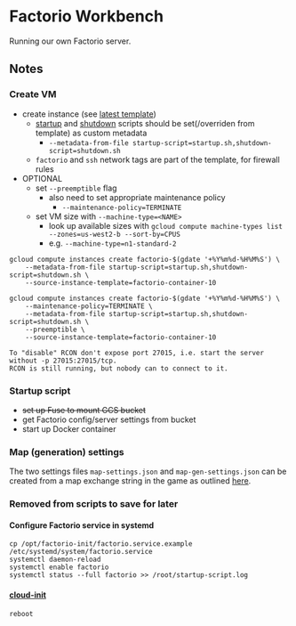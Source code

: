 # Factorio Workbench

Running our own Factorio server.

## Notes

### Create VM

- create instance (see [latest template])
  - [startup](startup.sh) and [shutdown](shutdown.sh) scripts should be set(/overriden from template) as custom
  metadata
    - `--metadata-from-file startup-script=startup.sh,shutdown-script=shutdown.sh`
  - `factorio` and `ssh` network tags are part of the template, for firewall rules
- OPTIONAL
  - set `--preemptible` flag
    - also need to set appropriate maintenance policy
      - `--maintenance-policy=TERMINATE`
  - set VM size with `--machine-type=<NAME>`
    - look up available sizes with `gcloud compute machine-types list --zones=us-west2-b --sort-by=CPUS`
    - e.g. `--machine-type=n1-standard-2`

``` shell
gcloud compute instances create factorio-$(gdate '+%Y%m%d-%H%M%S') \
    --metadata-from-file startup-script=startup.sh,shutdown-script=shutdown.sh \
    --source-instance-template=factorio-container-10
```

``` shell
gcloud compute instances create factorio-$(gdate '+%Y%m%d-%H%M%S') \
    --maintenance-policy=TERMINATE \
    --metadata-from-file startup-script=startup.sh,shutdown-script=shutdown.sh \
    --preemptible \
    --source-instance-template=factorio-container-10
```

``` text
To "disable" RCON don't expose port 27015, i.e. start the server without -p 27015:27015/tcp.
RCON is still running, but nobody can to connect to it.
```

### Startup script

- ~~set up Fuse to mount GCS bucket~~
- get Factorio config/server settings from bucket
- start up Docker container

### Map (generation) settings

The two settings files `map-settings.json` and `map-gen-settings.json` can be created from a map exchange string in the
game as outlined
[here](https://wiki.factorio.com/Command_line_parameters#Creating_the_JSON_files_from_a_map_exchange_string).

### Removed from scripts to save for later

#### Configure Factorio service in systemd

``` shell
cp /opt/factorio-init/factorio.service.example /etc/systemd/system/factorio.service
systemctl daemon-reload
systemctl enable factorio
systemctl status --full factorio >> /root/startup-script.log
```

#### [cloud-init](https://cloudinit.readthedocs.io/en/latest/topics/examples.html#reboot-poweroff-when-finished)

``` shell
reboot
```

[latest template]: https://console.cloud.google.com/compute/instanceTemplates/details/factorio-container-10?project=jlucktay-factorio
